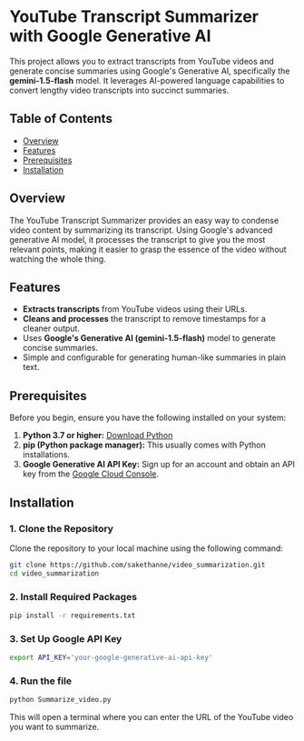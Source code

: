 # YouTube Transcript Summarizer with Google Generative AI

This project allows you to extract transcripts from YouTube videos and generate concise summaries using Google's Generative AI, specifically the **gemini-1.5-flash** model. It leverages AI-powered language capabilities to convert lengthy video transcripts into succinct summaries.

## Table of Contents

- [Overview](#overview)
- [Features](#features)
- [Prerequisites](#prerequisites)
- [Installation](#installation)

## Overview

The YouTube Transcript Summarizer provides an easy way to condense video content by summarizing its transcript. Using Google's advanced generative AI model, it processes the transcript to give you the most relevant points, making it easier to grasp the essence of the video without watching the whole thing.

## Features

- **Extracts transcripts** from YouTube videos using their URLs.
- **Cleans and processes** the transcript to remove timestamps for a cleaner output.
- Uses **Google's Generative AI (gemini-1.5-flash)** model to generate concise summaries.
- Simple and configurable for generating human-like summaries in plain text.

## Prerequisites

Before you begin, ensure you have the following installed on your system:

1. **Python 3.7 or higher:** [Download Python](https://www.python.org/downloads/)
2. **pip (Python package manager):** This usually comes with Python installations.
3. **Google Generative AI API Key:** Sign up for an account and obtain an API key from the [Google Cloud Console](https://console.cloud.google.com/).

## Installation

### 1. Clone the Repository

Clone the repository to your local machine using the following command:

```bash
git clone https://github.com/sakethanne/video_summarization.git
cd video_summarization
```

### 2. Install Required Packages

```bash
pip install -r requirements.txt
```

### 3. Set Up Google API Key

```bash
export API_KEY='your-google-generative-ai-api-key'
```

### 4. Run the file

```bash
python Summarize_video.py
```

This will open a terminal where you can enter the URL of the YouTube video you want to summarize.

